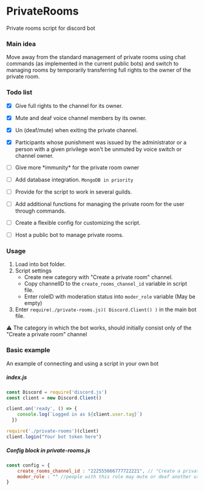 # PrivateRooms
Private rooms script for discord bot

### Main idea
Move away from the standard management of private rooms using chat commands (as implemented in the current public bots) and switch to managing rooms by temporarily transferring full rights to the owner of the private room.

### Todo list
- [x] Give full rights to the channel for its owner.
- [x] Mute and deaf voice channel members by its owner.
- [X] Un (deaf/mute) when exiting the private channel.
- [x] Participants whose punishment was issued by the administrator or a person with a given privilege won't be unmuted by voice switch or channel owner.
- [ ] Give more \*immunity* for the private room owner
- [ ] Add database integration. `MongoDB in priority`
- [ ] Provide for the script to work in several guilds.
- [ ] Add additional functions for managing the private room for the user through commands.
- [ ] Create a flexible config for customizing the script.
- [ ] Host a public bot to manage private rooms.


### Usage
1. Load into bot folder.
2. Script settings
   - Create new category with "Create a private room" channel.
   - Copy channelID to the `create_rooms_channel_id` variable in script file.
   - Enter roleID with moderation status into `moder_role` variable (May be empty)
3. Enter `require(./private-rooms.js)( Discord.Client() )` in the main bot file.

⚠️ The category in which the bot works, should initially consist only of the "Create a private room" channel

### Basic example
An example of connecting and using a script in your own bot
##### index.js
```js
const Discord = require('discord.js')
const client = new Discord.Client()

client.on('ready', () => {
    console.log(`Logged in as ${client.user.tag}`)
  })

require('./private-rooms')(client)
client.login("Your bot token here")
```
##### Config block in private-rooms.js
```js
const config = {
    create_rooms_channel_id : "222555666777722221", // "Create a private room" channel ID
    moder_role : "" //people with this role may mute or deaf another users in private channels permanently
}
